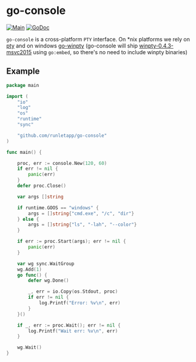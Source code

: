 # go-console

[![Main](https://github.com/runletapp/go-console/actions/workflows/main.yml/badge.svg)](https://github.com/runletapp/go-console/actions/workflows/main.yml)
[![GoDoc](https://godoc.org/github.com/runletapp/go-console?status.svg)](https://godoc.org/github.com/runletapp/go-console)

`go-console` is a cross-platform `PTY` interface. On *nix platforms we rely on [pty](github.com/creack/pty) and on windows [go-winpty](https://github.com/iamacarpet/go-winpty) (go-console will ship [winpty-0.4.3-msvc2015](https://github.com/rprichard/winpty/releases/tag/0.4.3) using `go:embed`, so there's no need to include winpty binaries)

## Example

```go
package main

import (
	"io"
	"log"
	"os"
	"runtime"
	"sync"

	"github.com/runletapp/go-console"
)

func main() {

	proc, err := console.New(120, 60)
	if err != nil {
		panic(err)
	}
	defer proc.Close()

	var args []string

	if runtime.GOOS == "windows" {
		args = []string{"cmd.exe", "/c", "dir"}
	} else {
		args = []string{"ls", "-lah", "--color"}
	}

	if err := proc.Start(args); err != nil {
		panic(err)
	}

	var wg sync.WaitGroup
	wg.Add(1)
	go func() {
		defer wg.Done()

		_, err = io.Copy(os.Stdout, proc)
		if err != nil {
			log.Printf("Error: %v\n", err)
		}
	}()

	if _, err := proc.Wait(); err != nil {
		log.Printf("Wait err: %v\n", err)
	}

	wg.Wait()
}

```
